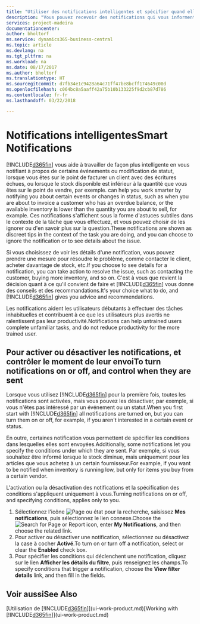 ```yaml
---
title: "Utiliser des notifications intelligentes et spécifier quand elles doivent s'afficher | Microsoft Docs"
description: "Vous pouvez recevoir des notifications qui vous informent sur les modifications de statut ou les événements, par exemple, un solde échu ou un stock bas."
services: project-madeira
documentationcenter: 
author: bholtorf
ms.service: dynamics365-business-central
ms.topic: article
ms.devlang: na
ms.tgt_pltfrm: na
ms.workload: na
ms.date: 08/17/2017
ms.author: bholtorf
ms.translationtype: HT
ms.sourcegitcommit: d7fb34e1c9428a64c71ff47be8bcff174649c00d
ms.openlocfilehash: c064bc8a5aaff42a75b10b133225f9d2cb87d786
ms.contentlocale: fr-fr
ms.lasthandoff: 03/22/2018

---
```

# <a name="smart-notifications"></a><span data-ttu-id="977e1-103">Notifications intelligentes</span><span class="sxs-lookup"><span data-stu-id="977e1-103">Smart Notifications</span></span>
[!INCLUDE[d365fin](includes/d365fin_md.md)]<span data-ttu-id="977e1-104"> vous aide à travailler de façon plus intelligente en vous notifiant à propos de certains événements ou modification de statut, lorsque vous êtes sur le point de facturer un client avec des écritures échues, ou lorsque le stock disponible est inférieur à la quantité que vous êtes sur le point de vendre, par exemple.</span><span class="sxs-lookup"><span data-stu-id="977e1-104"> can help you work smarter by notifying you about certain events or changes in status, such as when you are about to invoice a customer who has an overdue balance, or the available inventory is lower than the quantity you are about to sell, for example.</span></span> <span data-ttu-id="977e1-105">Ces notifications s'affichent sous la forme d'astuces subtiles dans le contexte de la tâche que vous effectuez, et vous pouvez choisir de les ignorer ou d'en savoir plus sur la question.</span><span class="sxs-lookup"><span data-stu-id="977e1-105">These notifications are shown as discreet tips in the context of the task you are doing, and you can choose to ignore the notification or to see details about the issue.</span></span>  

<span data-ttu-id="977e1-106">Si vous choisissez de voir les détails d'une notification, vous pouvez prendre une mesure pour résoudre le problème, comme contacter le client, acheter davantage de stock, etc.</span><span class="sxs-lookup"><span data-stu-id="977e1-106">If you choose to see details for a notification, you can take action to resolve the issue, such as contacting the customer, buying more inventory, and so on.</span></span> <span data-ttu-id="977e1-107">C'est à vous que revient la décision quant à ce qu'il convient de faire et [!INCLUDE[d365fin](includes/d365fin_md.md)] vous donne des conseils et des recommandations.</span><span class="sxs-lookup"><span data-stu-id="977e1-107">It's your choice what to do, and [!INCLUDE[d365fin](includes/d365fin_md.md)] gives you advice and recommendations.</span></span>  

<span data-ttu-id="977e1-108">Les notifications aident les utilisateurs débutants à effectuer des tâches inhabituelles et contribuent à ce que les utilisateurs plus avertis ne ralentissent pas leur productivité.</span><span class="sxs-lookup"><span data-stu-id="977e1-108">Notifications can help untrained users complete unfamiliar tasks, and do not reduce productivity for the more trained user.</span></span>  

## <a name="to-turn-notifications-on-or-off-and-control-when-they-are-sent"></a><span data-ttu-id="977e1-109">Pour activer ou désactiver les notifications, et contrôler le moment de leur envoi</span><span class="sxs-lookup"><span data-stu-id="977e1-109">To turn notifications on or off, and control when they are sent</span></span>
<span data-ttu-id="977e1-110">Lorsque vous utilisez [!INCLUDE[d365fin](includes/d365fin_md.md)] pour la première fois, toutes les notifications sont activées, mais vous pouvez les désactiver, par exemple, si vous n'êtes pas intéressé par un événement ou un statut.</span><span class="sxs-lookup"><span data-stu-id="977e1-110">When you first start with [!INCLUDE[d365fin](includes/d365fin_md.md)] all notifications are turned on, but you can turn them on or off, for example, if you aren't interested in a certain event or status.</span></span>  

<span data-ttu-id="977e1-111">En outre, certaines notification vous permettent de spécifier les conditions dans lesquelles elles sont envoyées.</span><span class="sxs-lookup"><span data-stu-id="977e1-111">Additionally, some notifications let you specify the conditions under which they are sent.</span></span> <span data-ttu-id="977e1-112">Par exemple, si vous souhaitez être informé lorsque le stock diminue, mais uniquement pour les articles que vous achetez à un certain fournisseur.</span><span class="sxs-lookup"><span data-stu-id="977e1-112">For example, if you want to be notified when inventory is running low, but only for items you buy from a certain vendor.</span></span>  

<span data-ttu-id="977e1-113">L'activation ou la désactivation des notifications et la spécification des conditions s'appliquent uniquement à vous.</span><span class="sxs-lookup"><span data-stu-id="977e1-113">Turning notifications on or off, and specifying conditions, applies only to you.</span></span>  

1. <span data-ttu-id="977e1-114">Sélectionnez l'icône ![Page ou état pour la recherche](media/ui-search/search_small.png "Page ou état pour la recherche"), saisissez **Mes notifications**, puis sélectionnez le lien connexe.</span><span class="sxs-lookup"><span data-stu-id="977e1-114">Choose the ![Search for Page or Report](media/ui-search/search_small.png "Search for Page or Report icon") icon, enter **My Notifications**, and then choose the related link.</span></span>
2. <span data-ttu-id="977e1-115">Pour activer ou désactiver une notification, sélectionnez ou désactivez la case à cocher **Activé**.</span><span class="sxs-lookup"><span data-stu-id="977e1-115">To turn on or turn off a notification, select or clear the **Enabled** check box.</span></span>
3. <span data-ttu-id="977e1-116">Pour spécifier les conditions qui déclenchent une notification, cliquez sur le lien **Afficher les détails du filtre**, puis renseignez les champs.</span><span class="sxs-lookup"><span data-stu-id="977e1-116">To specify conditions that trigger a notification, choose the **View filter details** link, and then fill in the fields.</span></span>  

## <a name="see-also"></a><span data-ttu-id="977e1-117">Voir aussi</span><span class="sxs-lookup"><span data-stu-id="977e1-117">See Also</span></span>
<span data-ttu-id="977e1-118">[Utilisation de [!INCLUDE[d365fin](includes/d365fin_md.md)]](ui-work-product.md)</span><span class="sxs-lookup"><span data-stu-id="977e1-118">[Working with [!INCLUDE[d365fin](includes/d365fin_md.md)]](ui-work-product.md)</span></span>

